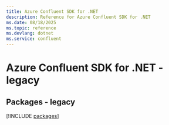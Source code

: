 ```yaml
---
title: Azure Confluent SDK for .NET
description: Reference for Azure Confluent SDK for .NET
ms.date: 08/18/2025
ms.topic: reference
ms.devlang: dotnet
ms.service: confluent
---
```

# Azure Confluent SDK for .NET - legacy
## Packages - legacy
[!INCLUDE [packages](confluent-index.md)]